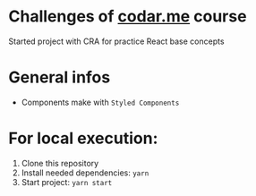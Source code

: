 # Challenges of [codar.me](https://codar.me/) course

Started project with CRA for practice React base concepts

# General infos

- Components make with `Styled Components`

# For local execution:

1. Clone this repository
2. Install needed dependencies: `yarn`
3. Start project: `yarn start`
